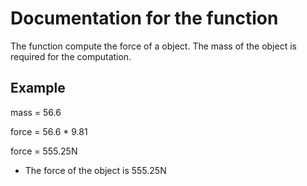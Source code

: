 Documentation for the function
==============================

The function compute the force of a object.
The mass of the object is required for the computation.

Example
-------
mass = 56.6

force = 56.6 * 9.81

force = 555.25N

* The force of the object is 555.25N